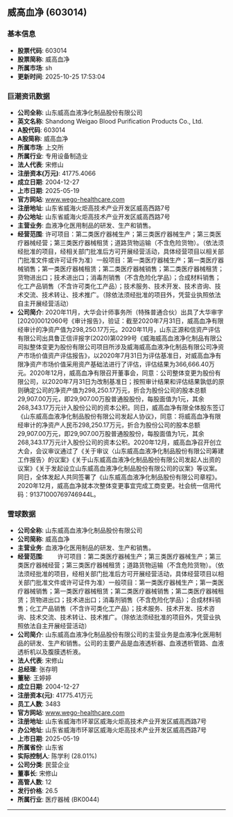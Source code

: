 ## 威高血净 (603014)

### 基本信息

- **股票代码**: 603014
- **股票简称**: 威高血净
- **所属市场**: sh
- **更新时间**: 2025-10-25 17:53:04

### 巨潮资讯数据

- **公司全称**: 山东威高血液净化制品股份有限公司
- **英文名称**: Shandong Weigao Blood Purification Products Co., Ltd.
- **A股代码**: 603014
- **A股简称**: 威高血净
- **所属市场**: 上交所
- **所属行业**: 专用设备制造业
- **法人代表**: 宋修山
- **注册资本(万元)**: 41775.4066
- **成立日期**: 2004-12-27
- **上市日期**: 2025-05-19
- **官方网站**: www.wego-healthcare.com
- **注册地址**: 山东省威海火炬高技术产业开发区威高西路7号
- **办公地址**: 山东省威海火炬高技术产业开发区威高西路7号
- **主营业务**: 血液净化医用制品的研发、生产和销售。
- **经营范围**: 许可项目：第二类医疗器械生产；第三类医疗器械生产；第三类医疗器械经营；第三类医疗器械租赁；道路货物运输（不含危险货物）。（依法须经批准的项目，经相关部门批准后方可开展经营活动，具体经营项目以相关部门批准文件或许可证件为准）一般项目：第一类医疗器械生产；第一类医疗器械销售；第一类医疗器械租赁；第二类医疗器械销售；第二类医疗器械租赁；货物进出口；技术进出口；消毒剂销售（不含危险化学品）；合成材料销售；化工产品销售（不含许可类化工产品）；技术服务、技术开发、技术咨询、技术交流、技术转让、技术推广。（除依法须经批准的项目外，凭营业执照依法自主开展经营活动）
- **公司简介**: 2020年11月，大华会计师事务所（特殊普通合伙）出具了大华审字[2020]0012060号《审计报告》，验证：截至2020年7月31日，威高血净有限经审计的净资产值为298,250.17万元。2020年11月，山东正源和信资产评估有限公司出具鲁正信评报字(2020)第0299号《威海威高血液净化制品有限公司拟整体变更为股份有限公司项目所涉及威海威高血液净化制品有限公司净资产市场价值资产评估报告》，以2020年7月31日为评估基准日，对威高血净有限净资产市场价值采用资产基础法进行了评估，评估结果为366,666.40万元。2020年12月，威高血净有限召开董事会，同意：公司整体变更为股份有限公司，以2020年7月31日为改制基准日；按照审计结果和评估结果孰低的原则确定公司的净资产值为298,250.17万元，折合为股份公司的股本总额29,907.00万元，即29,907.00万股普通股股份，每股面值为1元，其余268,343.17万元计入股份公司的资本公积。同日，威高血净有限全体股东签订《山东威高血液净化制品股份有限公司发起人协议》，同意：将威高血净有限经审计的净资产人民币298,250.17万元，折合为股份公司的股本总额29,907.00万元，即29,907.00万股普通股股份，每股面值为1元，其余268,343.17万元计入股份公司的资本公积。2020年12月，威高血净召开创立大会，会议审议通过了《关于审议〈山东威高血液净化制品股份有限公司筹建工作报告〉的议案》《关于山东威高血液净化制品股份有限公司发起人出资的议案》《关于发起设立山东威高血液净化制品股份有限公司的议案》等议案。同日，全体发起人共同签署了《山东威高血液净化制品股份有限公司章程》。2020年12月，威高血净就本次整体变更事宜完成工商变更。社会统一信用代码：91371000769746944L。

### 雪球数据

- **公司全称**: 山东威高血液净化制品股份有限公司
- **公司简称**: 威高血净
- **主营业务**: 血液净化医用制品的研发、生产和销售。
- **经营范围**: 　　许可项目：第二类医疗器械生产；第三类医疗器械生产；第三类医疗器械经营；第三类医疗器械租赁；道路货物运输（不含危险货物）。（依法须经批准的项目，经相关部门批准后方可开展经营活动，具体经营项目以相关部门批准文件或许可证件为准）一般项目：第一类医疗器械生产；第一类医疗器械销售；第一类医疗器械租赁；第二类医疗器械销售；第二类医疗器械租赁；货物进出口；技术进出口；消毒剂销售（不含危险化学品）；合成材料销售；化工产品销售（不含许可类化工产品）；技术服务、技术开发、技术咨询、技术交流、技术转让、技术推广。（除依法须经批准的项目外，凭营业执照依法自主开展经营活动）
- **公司简介**: 山东威高血液净化制品股份有限公司的主营业务是血液净化医用制品的研发、生产和销售。公司的主要产品是血液透析器、血液透析管路、血液透析机以及腹膜透析液。
- **法人代表**: 宋修山
- **总经理**: 张存明
- **董秘**: 王婷婷
- **成立日期**: 2004-12-27
- **注册资本(元)**: 41775.41万元
- **员工人数**: 3483
- **官方网站**: www.wego-healthcare.com
- **注册地址**: 山东省威海市环翠区威海火炬高技术产业开发区威高西路7号
- **办公地址**: 山东省威海市环翠区威海火炬高技术产业开发区威高西路7号
- **上市日期**: 2025-05-19
- **所属省份**: 山东省
- **实际控制人**: 陈学利 (28.01%)
- **公司分类**: 民营企业
- **董事长**: 宋修山
- **高管人数**: 12
- **发行价格**: 26.5
- **所属行业**: 医疗器械 (BK0044)

---